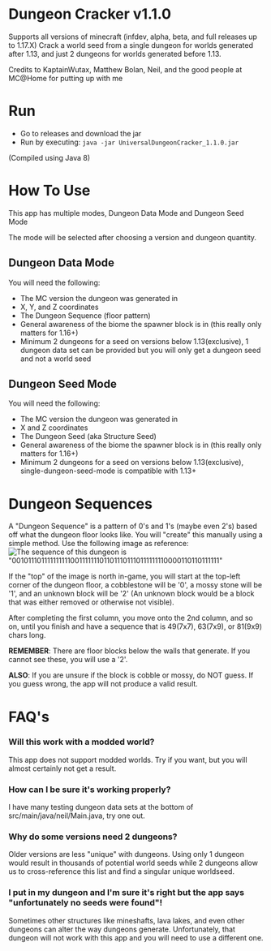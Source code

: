 # Dungeon Cracker v1.1.0

Supports all versions of minecraft (infdev, alpha, beta, and full releases up to 1.17.X)
Crack a world seed from a single dungeon for worlds generated after 1.13, and just 2 dungeons for worlds generated before 1.13.

Credits to KaptainWutax, Matthew Bolan, Neil, and the good people at MC@Home for putting up with me

# Run 

- Go to releases and download the jar
- Run by executing: `java -jar UniversalDungeonCracker_1.1.0.jar`

(Compiled using Java 8)

# How To Use
This app has multiple modes, Dungeon Data Mode and Dungeon Seed Mode

The mode will be selected after choosing a version and dungeon quantity.
## Dungeon Data Mode
You will need the following:
- The MC version the dungeon was generated in
- X, Y, and Z coordinates
- The Dungeon Sequence (floor pattern)
- General awareness of the biome the spawner block is in (this really only matters for 1.16+)
- Minimum 2 dungeons for a seed on versions below 1.13(exclusive), 1 dungeon data set can be provided but you will only get a dungeon seed and not a world seed

## Dungeon Seed Mode
You will need the following:
- The MC version the dungeon was generated in
- X and Z coordinates
- The Dungeon Seed (aka Structure Seed)
- General awareness of the biome the spawner block is in (this really only matters for 1.16+)
- Minimum 2 dungeons for a seed on versions below 1.13(exclusive), single-dungeon-seed-mode is compatible with 1.13+


# Dungeon Sequences
A "Dungeon Sequence" is a pattern of 0's and 1's (maybe even 2's) based off what the dungeon floor looks like. You will "create" this manually using a simple method. Use the following image as reference:
![The sequence of this dungeon is "001011101111111111001111111011011101110111111110000110110111111"](https://i.imgur.com/eEl18Tq.png)

If the "top" of the image is north in-game, you will start at the top-left corner of the dungeon floor, a cobblestone will be '0', a mossy stone will be '1', and an unknown block will be '2' (An unknown block would be a block that was either removed or otherwise not visible).

After completing the first column, you move onto the 2nd column, and so on, until you finish and have a sequence that is 49(7x7), 63(7x9), or 81(9x9) chars long.

**REMEMBER**: There are floor blocks below the walls that generate. If you cannot see these, you will use a '2'.

**ALSO**: If you are unsure if the block is cobble or mossy, do NOT guess. If you guess wrong, the app will not produce a valid result.

# FAQ's
### Will this work with a modded world?
This app does not support modded worlds. Try if you want, but you will almost certainly not get a result.
### How can I be sure it's working properly?
I have many testing dungeon data sets at the bottom of src/main/java/neil/Main.java, try one out.
### Why do some versions need 2 dungeons?
Older versions are less "unique" with dungeons. Using only 1 dungeon would result in thousands of potential world seeds while 2 dungeons allow us to cross-reference this list and find a singular unique worldseed.
### I put in my dungeon and I'm sure it's right but the app says "unfortunately no seeds were found"!
Sometimes other structures like mineshafts, lava lakes, and even other dungeons can alter the way dungeons generate. Unfortunately, that dungeon will not work with this app and you will need to use a different one.
